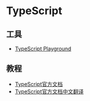 # TypeScript

## 工具

- [TypeScript Playground](https://www.typescriptlang.org/zh/play)

## 教程

- [TypeScript官方文档](https://www.typescriptlang.org/zh/docs/)
- [TypeScript官方文档中文翻译](https://ts.yayujs.com/)
